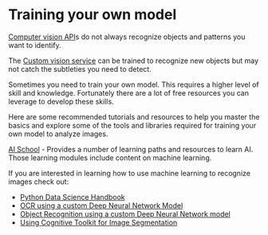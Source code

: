 # Training your own model
[Computer vision API](https://github.com/hockeygeekgirl/CustomVisionServiceFun/tree/master/Computer%20Vision%20API)s do not always recognize objects and patterns you want to identify.

The [Custom vision service](https://github.com/hockeygeekgirl/CustomVisionServiceFun/tree/master/Custom%20Vision%20Service) can be trained to recognize new objects but may not catch the subtleties you need to detect.

Sometimes you need to train your own model. This requires a higher level of skill and knowledge. Fortunately there are a lot of free resources you can leverage to develop these skills.

Here are some recommended tutorials and resources to help you master the basics and explore some of the tools and libraries required for training your own model to analyze images.

[AI School](https://aischool.microsoft.com) - Provides a number of learning paths and resources to learn AI. Those learning modules include content on machine learning. 

If you are interested in learning how to use machine learning to recognize images check out:
* [Python Data Science Handbook](https://aischool.microsoft.com/en-us/machine-learning/learning-paths/python-data-science-notebook-by-jake-vanderplas)
* [OCR using a custom Deep Neural Network Model](https://aischool.microsoft.com/en-us/machine-learning/learning-paths/ocr-using-a-custom-deep-neural-network-model)
* [Object Recognition using a custom Deep Neural Network model](https://aischool.microsoft.com/en-us/machine-learning/learning-paths/object-recognition-using-a-custom-deep-neural-network-model)
* [Using Cognitive Toolkit for Image Segmentation](https://aischool.microsoft.com/en-us/machine-learning/learning-paths/using-cognitive-toolkit-for-image-segmentation)
